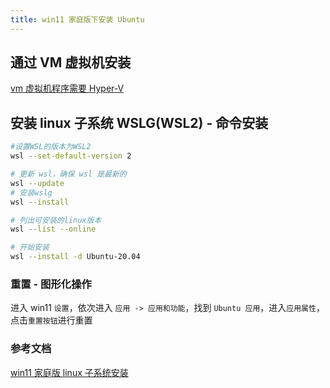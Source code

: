 ```yaml
---
title: win11 家庭版下安装 Ubuntu
---
```


## 通过 VM 虚拟机安装

[vm 虚拟机程序需要 Hyper-V](https://zhuanlan.zhihu.com/p/74906615)

## 安装 linux 子系统 WSLG(WSL2) - 命令安装

```sh
#设置WSL的版本为WSL2
wsl --set-default-version 2

# 更新 wsl，确保 wsl 是最新的
wsl --update
# 安装wslg
wsl --install

# 列出可安装的linux版本
wsl --list --online

# 开始安装
wsl --install -d Ubuntu-20.04
```

### 重置 - 图形化操作

进入 win11 `设置`，依次进入 `应用 -> 应用和功能`，找到 `Ubuntu 应用`，进入`应用属性`，点击`重置按钮`进行重置

### 参考文档

[win11 家庭版 linux 子系统安装](https://www.cnblogs.com/guojikun/p/15092696.html)
